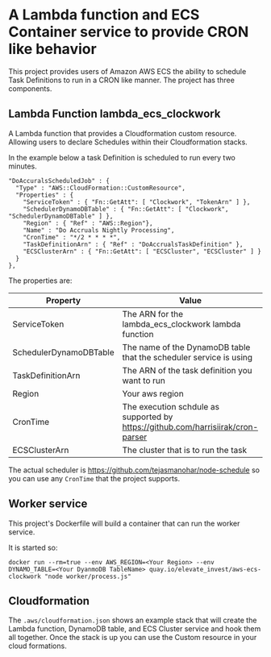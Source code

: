 # A Lambda function and ECS Container service to provide CRON like behavior

This project provides users of Amazon AWS ECS the ability to schedule Task Definitions to run in a CRON like manner.  The project has three components.

## Lambda Function lambda_ecs_clockwork

A Lambda function that provides a Cloudformation custom resource.  Allowing users to declare Schedules within their Cloudformation stacks.

In the example below a task Definition is scheduled to run every two minutes.

```
"DoAccuralsScheduledJob" : {
  "Type" : "AWS::CloudFormation::CustomResource",
  "Properties" : {
    "ServiceToken" : { "Fn::GetAtt": [ "Clockwork", "TokenArn" ] },
    "SchedulerDynamoDBTable" : { "Fn::GetAtt": [ "Clockwork", "SchedulerDynamoDBTable" ] },
    "Region" : { "Ref" : "AWS::Region"},
    "Name" : "Do Accruals Nightly Processing",
    "CronTime" : "*/2 * * * *",
    "TaskDefinitionArn" : { "Ref" : "DoAccrualsTaskDefinition" },
    "ECSClusterArn" : { "Fn::GetAtt": [ "ECSCluster", "ECSCluster" ] }
  }
},
```

The properties are:

| Property             | Value                                                          |
|-----------------|----------------------------------------------------------------|
| ServiceToken    | The ARN for the lambda_ecs_clockwork lambda function
| SchedulerDynamoDBTable| The name of the DynamoDB table that the scheduler service is using        |
| TaskDefinitionArn | The ARN of the task definition you want to run      |
| Region      | Your aws region                                              |
| CronTime       | The execution schdule as supported by  https://github.com/harrisiirak/cron-parser |
| ECSClusterArn      | The cluster that is to run the task|

The actual scheduler is https://github.com/tejasmanohar/node-schedule so you can use any ```CronTime``` that the project supports.


## Worker service

This project's Dockerfile will build a container that can run the worker service.

It is started so:

```
docker run --rm=true --env AWS_REGION=<Your Region> --env DYNAMO_TABLE=<Your DyanmoDB TableName> quay.io/elevate_invest/aws-ecs-clockwork "node worker/process.js"
```

## Cloudformation

The ```.aws/cloudformation.json``` shows an example stack that will create the Lambda function, DynamoDB table, and ECS Cluster service and hook them all together.  Once the stack is up you can use the Custom resource in your cloud formations.
